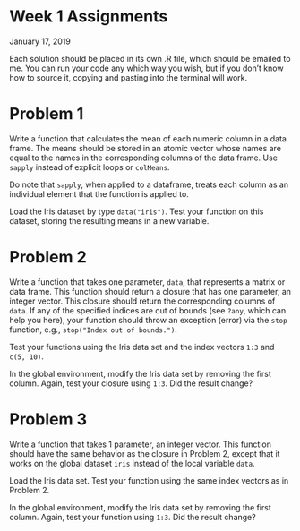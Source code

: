Week 1 Assignments
================
January 17, 2019

Each solution should be placed in its own .R file, which should be
emailed to me. You can run your code any which way you wish, but if you
don’t know how to source it, copying and pasting into the terminal will
work.

# Problem 1

Write a function that calculates the mean of each numeric column in a
data frame. The means should be stored in an atomic vector whose names
are equal to the names in the corresponding columns of the data frame.
Use `sapply` instead of explicit loops or `colMeans`.

Do note that `sapply`, when applied to a dataframe, treats each column
as an individual element that the function is applied to.

Load the Iris dataset by type `data("iris")`. Test your function on this
dataset, storing the resulting means in a new variable.

# Problem 2

Write a function that takes one parameter, `data`, that represents a
matrix or data frame. This function should return a closure that has one
parameter, an integer vector. This closure should return the
corresponding columns of `data`. If any of the specified indices are out
of bounds (see `?any`, which can help you here), your function should
throw an exception (error) via the `stop` function, e.g., `stop("Index
out of bounds.")`.

Test your functions using the Iris data set and the index vectors `1:3`
and `c(5, 10)`.

In the global environment, modify the Iris data set by removing the
first column. Again, test your closure using `1:3`. Did the result
change?

# Problem 3

Write a function that takes 1 parameter, an integer vector. This
function should have the same behavior as the closure in Problem 2,
except that it works on the global dataset `iris` instead of the local
variable `data`.

Load the Iris data set. Test your function using the same index vectors
as in Problem 2.

In the global environment, modify the Iris data set by removing the
first column. Again, test your function using `1:3`. Did the result
change?

